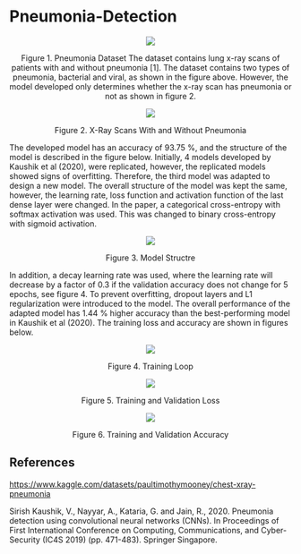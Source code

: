 # Pneumonia-Detection
<p align="center">
  <img src="https://user-images.githubusercontent.com/115262940/221438788-9c94d249-08eb-46d6-b133-be284c0385b8.png" />
</p>
<p align="center"> Figure 1. Pneumonia Dataset
The dataset contains lung x-ray scans of patients with and without pneumonia [1]. The dataset contains two types of pneumonia, bacterial and viral, as shown in the figure above. However, the model developed only determines whether the x-ray scan has pneumonia or not as shown in figure 2.

<p align="center">
  <img src="https://user-images.githubusercontent.com/115262940/221438834-5a3f01d6-0a8f-4f3c-aedc-1de66da0fa02.png" />
</p>
<p align="center"> Figure 2. X-Ray Scans With and Without Pneumonia


The developed model has an accuracy of 93.75 %, and the structure of the model is described in the figure below. Initially, 4 models developed by Kaushik et al (2020), were replicated, however, the replicated models showed signs of overfitting. Therefore, the third model was adapted to design a new model. The overall structure of the model was kept the same, however, the learning rate, loss function and activation function of the last dense layer were changed. In the paper, a categorical cross-entropy with softmax activation was used. This was changed to binary cross-entropy with sigmoid activation.

<p align="center">
  <img src="https://user-images.githubusercontent.com/115262940/221440420-8751f224-81c9-4383-8591-10e17ed414c6.png" />
</p>
<p align="center"> Figure 3. Model Structre

In addition, a decay learning rate was used, where the learning rate will decrease by a factor of 0.3 if the validation accuracy does not change for 5 epochs, see figure 4. To prevent overfitting, dropout layers and L1 regularization were introduced to the model. The overall performance of the adapted model has 1.44 % higher accuracy than the best-performing model in Kaushik et al (2020). The training loss and accuracy are shown in figures below.

<p align="center">
  <img src="https://user-images.githubusercontent.com/115262940/221439283-78b004a6-5350-44e2-9858-68c123fee3fe.png" />
</p>
<p align="center"> Figure 4. Training Loop

<p align="center">
  <img src="https://user-images.githubusercontent.com/115262940/221439112-bebe7b0c-61ac-4e0e-8748-e9eff24a7043.png" />
</p>
<p align="center"> Figure 5. Training and Validation Loss

<p align="center">
  <img src="https://user-images.githubusercontent.com/115262940/221439090-9b8b6078-511f-4593-9f84-d8c55b11d5f9.png" />
</p>
<p align="center"> Figure 6. Training and Validation Accuracy


## References
https://www.kaggle.com/datasets/paultimothymooney/chest-xray-pneumonia 

Sirish Kaushik, V., Nayyar, A., Kataria, G. and Jain, R., 2020. Pneumonia detection using convolutional neural networks (CNNs). In Proceedings of First International Conference on Computing, Communications, and Cyber-Security (IC4S 2019) (pp. 471-483). Springer Singapore.
